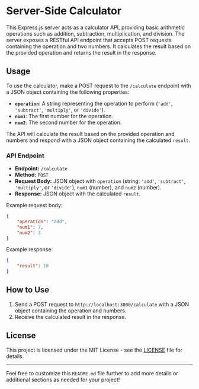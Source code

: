 # Server-Side Calculator

This Express.js server acts as a calculator API, providing basic arithmetic operations such as addition, subtraction, multiplication, and division. The server exposes a RESTful API endpoint that accepts POST requests containing the operation and two numbers. It calculates the result based on the provided operation and returns the result in the response.

## Usage

To use the calculator, make a POST request to the `/calculate` endpoint with a JSON object containing the following properties:

- **`operation`**: A string representing the operation to perform (`'add'`, `'subtract'`, `'multiply'`, or `'divide'`).
- **`num1`**: The first number for the operation.
- **`num2`**: The second number for the operation.

The API will calculate the result based on the provided operation and numbers and respond with a JSON object containing the calculated `result`.

### API Endpoint

- **Endpoint:** `/calculate`
- **Method:** `POST`
- **Request Body:** JSON object with `operation` (string: `'add'`, `'subtract'`, `'multiply'`, or `'divide'`), `num1` (number), and `num2` (number).
- **Response:** JSON object with the calculated `result`.

Example request body:
```json
{
    "operation": "add",
    "num1": 7,
    "num2": 3
}
```

Example response:
```json
{
    "result": 10
}
```

## How to Use

1. Send a POST request to `http://localhost:3000/calculate` with a JSON object containing the operation and numbers.
2. Receive the calculated result in the response.

## License

This project is licensed under the MIT License - see the [LICENSE](LICENSE) file for details.

---

Feel free to customize this `README.md` file further to add more details or additional sections as needed for your project!
